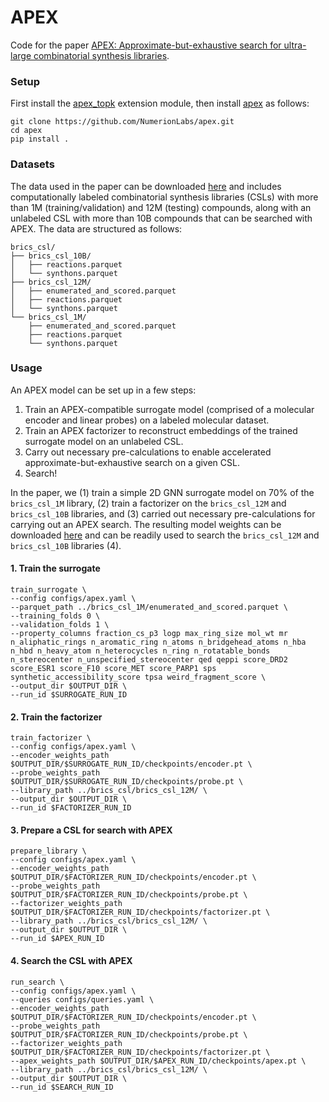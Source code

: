 # APEX
Code for the paper [APEX: Approximate-but-exhaustive search for ultra-large combinatorial synthesis libraries]().


### Setup

First install the [apex_topk](https://github.com/NumerionLabs/apex_topk) extension module, then install [apex](https://github.com/NumerionLabs/apex) as follows:

```
git clone https://github.com/NumerionLabs/apex.git
cd apex
pip install .
```

### Datasets

The data used in the paper can be downloaded [here](https://figshare.com/account/articles/30420028) and includes computationally labeled combinatorial synthesis libraries (CSLs) with more than 1M (training/validation) and 12M (testing) compounds, along with an unlabeled CSL with more than 10B compounds that can be searched with APEX. The data are structured as follows:
```
brics_csl/
├── brics_csl_10B/
│   ├── reactions.parquet
│   └── synthons.parquet
├── brics_csl_12M/
│   ├── enumerated_and_scored.parquet
│   ├── reactions.parquet
│   └── synthons.parquet
└── brics_csl_1M/
    ├── enumerated_and_scored.parquet
    ├── reactions.parquet
    └── synthons.parquet
```

### Usage

An APEX model can be set up in a few steps:
1. Train an APEX-compatible surrogate model (comprised of a molecular encoder and linear probes) on a labeled molecular dataset.
2. Train an APEX factorizer to reconstruct embeddings of the trained surrogate model on an unlabeled CSL.
3. Carry out necessary pre-calculations to enable accelerated approximate-but-exhaustive search on a given CSL.
4. Search!

In the paper, we (1) train a simple 2D GNN surrogate model on 70% of the `brics_csl_1M` library, (2) train a factorizer on the `brics_csl_12M` and `brics_csl_10B` libraries, and (3) carried out necessary pre-calculations for carrying out an APEX search. The resulting model weights can be downloaded [here]() and can be readily used to search the `brics_csl_12M` and `brics_csl_10B` libraries (4).

#### 1. Train the surrogate

```
train_surrogate \
--config configs/apex.yaml \
--parquet_path ../brics_csl_1M/enumerated_and_scored.parquet \
--training_folds 0 \
--validation_folds 1 \
--property_columns fraction_cs_p3 logp max_ring_size mol_wt mr n_aliphatic_rings n_aromatic_ring n_atoms n_bridgehead_atoms n_hba n_hbd n_heavy_atom n_heterocycles n_ring n_rotatable_bonds n_stereocenter n_unspecified_stereocenter qed qeppi score_DRD2 score_ESR1 score_F10 score_MET score_PARP1 sps synthetic_accessibility_score tpsa weird_fragment_score \
--output_dir $OUTPUT_DIR \
--run_id $SURROGATE_RUN_ID
```

#### 2. Train the factorizer

```
train_factorizer \
--config configs/apex.yaml \
--encoder_weights_path $OUTPUT_DIR/$SURROGATE_RUN_ID/checkpoints/encoder.pt \
--probe_weights_path $OUTPUT_DIR/$SURROGATE_RUN_ID/checkpoints/probe.pt \
--library_path ../brics_csl/brics_csl_12M/ \
--output_dir $OUTPUT_DIR \
--run_id $FACTORIZER_RUN_ID
```

#### 3. Prepare a CSL for search with APEX

```
prepare_library \
--config configs/apex.yaml \
--encoder_weights_path $OUTPUT_DIR/$FACTORIZER_RUN_ID/checkpoints/encoder.pt \
--probe_weights_path $OUTPUT_DIR/$FACTORIZER_RUN_ID/checkpoints/probe.pt \
--factorizer_weights_path $OUTPUT_DIR/$FACTORIZER_RUN_ID/checkpoints/factorizer.pt \
--library_path ../brics_csl/brics_csl_12M/ \
--output_dir $OUTPUT_DIR \
--run_id $APEX_RUN_ID
```

#### 4. Search the CSL with APEX

```
run_search \
--config configs/apex.yaml \
--queries configs/queries.yaml \
--encoder_weights_path $OUTPUT_DIR/$FACTORIZER_RUN_ID/checkpoints/encoder.pt \
--probe_weights_path $OUTPUT_DIR/$FACTORIZER_RUN_ID/checkpoints/probe.pt \
--factorizer_weights_path $OUTPUT_DIR/$FACTORIZER_RUN_ID/checkpoints/factorizer.pt \
--apex_weights_path $OUTPUT_DIR/$APEX_RUN_ID/checkpoints/apex.pt \
--library_path ../brics_csl/brics_csl_12M/ \
--output_dir $OUTPUT_DIR \
--run_id $SEARCH_RUN_ID
```
